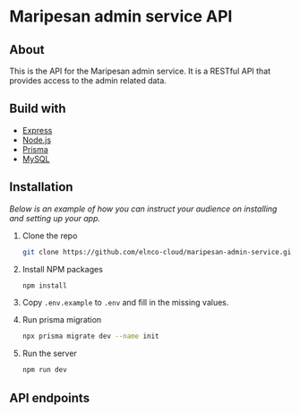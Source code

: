 # Maripesan admin service API

## About

This is the API for the Maripesan admin service. It is a RESTful API that provides access to the admin related data.

## Build with

- [Express](http://expressjs.com/)
- [Node.js](http://nodejs.org/)
- [Prisma](https://www.prisma.io/)
- [MySQL](https://mariadb.org/)

## Installation

_Below is an example of how you can instruct your audience on installing and setting up your app._

1. Clone the repo

   ```sh
   git clone https://github.com/elnco-cloud/maripesan-admin-service.git
   ```

2. Install NPM packages

   ```sh
   npm install
   ```

3. Copy `.env.example` to `.env` and fill in the missing values.

4. Run prisma migration

   ```sh
   npx prisma migrate dev --name init
   ```

5. Run the server

   ```sh
   npm run dev
   ```

## API endpoints
